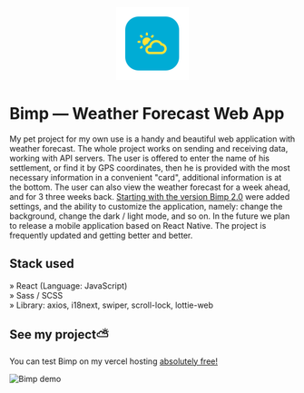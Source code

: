 <div align='center'><img src='https://github.com/Lorneyq/bimp/blob/main/public/favicon/mstile-70x70.png?raw=true' alt='Bimp'/></div>

# Bimp — Weather Forecast Web App

My pet project for my own use is a handy and beautiful web application with weather forecast. The whole project works on sending and receiving data, working with API servers. The user is offered to enter the name of his settlement, or find it by GPS coordinates, then he is provided with the most necessary information in a convenient "card", additional information is at the bottom. The user can also view the weather forecast for a week ahead, and for 3 three weeks back. [Starting with the version Bimp 2.0](https://github.com/Lorneyq/Bimp/commit/e476be29bc67ebe15563b4e54610653322030940) were added settings, and the ability to customize the application, namely: change the background, change the dark / light mode, and so on. In the future we plan to release a mobile application based on React Native. The project is frequently updated and getting better and better.

## Stack used

» React (Language: JavaScript)\
» Sass / SCSS\
» Library: axios, i18next, swiper, scroll-lock, lottie-web

## See my project⛅️

You can test Bimp on my vercel hosting [absolutely free!](http://bimp-forecast.vercel.app/)

![Bimp demo](https://lorneyq.vercel.app/_next/image?url=%2F_next%2Fstatic%2Fmedia%2Fbimp.63937706.jpg&w=1920&q=75)
